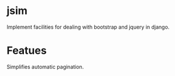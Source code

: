 # jsim

Implement facilities for dealing with bootstrap and jquery in django.

# Featues

Simplifies automatic pagination.


